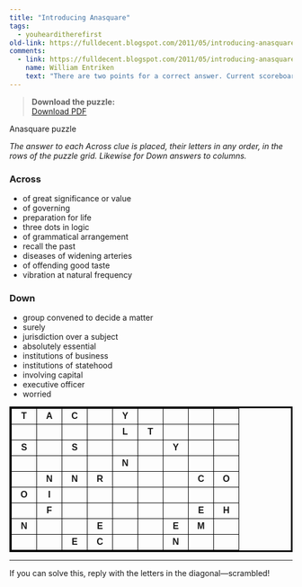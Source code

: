 ```yaml
---
title: "Introducing Anasquare"
tags: 
  - youhearditherefirst	
old-link: https://fulldecent.blogspot.com/2011/05/introducing-anasquare.html
comments:
  - link: https://fulldecent.blogspot.com/2011/05/introducing-anasquare.html#comment-8483315241845417298
    name: William Entriken
    text: "There are two points for a correct answer. Current scoreboard, last updated at https://fulldecent.blogspot.com/2009/01/profile-riddle-answers.html  + -  minamhere 3 0 *  hardlypoetic 2 0  kalicokiki 2 1  tsunami0009/bluegreensteve 2 2  trom37 2 0  chickennuggest 2 0  genuine669 2 0  adaninthelife/revolver63 2 1  adeedas476 1 0  blackbandit79 1 0  walt758usa 1 0  theriault06 1 0  sabrosa529 1 0  pinball10 1 0  srmascot2002 1 0  fester2133 1 0  serenitysir 1 1  punkkitten429 1 0  debjulcoh 1 0 *  absolutmaveric 1 0 * (aa)  yolanda_june@msn 1 0 * (aa)  anven 0 1  wonderslack 0 1  Zubie919 0 1  flyingelmo2004 0 1  dirteharry503 0 1  nacnud1983 1 2  lehighace06 0 2  llgirl714 1 3  gosujohn 0 3  snoop2828 1 3  * denotes a recent win/loss  aa denotes an alternate answer (huge win)"
---
```


> **Download the puzzle:**  
> [Download PDF](https://hosting2.phor.net/~phor/beta/Anasquare%202011-05-11%20Sheet1.pdf)

Anasquare puzzle

*The answer to each Across clue is placed, their letters in any order, in the rows of the puzzle grid. Likewise for Down answers to columns.*

### Across

- of great significance or value
- of governing
- preparation for life
- three dots in logic
- of grammatical arrangement
- recall the past
- diseases of widening arteries
- of offending good taste
- vibration at natural frequency

### Down

- group convened to decide a matter
- surely
- jurisdiction over a subject
- absolutely essential
- institutions of business
- institutions of statehood
- involving capital
- executive officer
- worried

<style type="text/css">
table#puzzle {border: 3px solid black; font-family: arial; margin: 0 auto; border-collapse: collapse; font-weight: bold}
table#puzzle td {width: 1.75em; height: 1.75em; text-align: center;  border: 1.5px solid black}
</style>

<table id="puzzle">
  <tbody>
    <tr>
      <td>T</td><td>A</td><td>C</td><td></td><td>Y</td><td></td><td></td><td></td><td></td>
    </tr>
    <tr>
      <td></td><td></td><td></td><td></td><td>L</td><td>T</td><td></td><td></td><td></td>
    </tr>
    <tr>
      <td>S</td><td></td><td>S</td><td></td><td></td><td></td><td>Y</td><td></td><td></td>
    </tr>
    <tr>
      <td></td><td></td><td></td><td></td><td>N</td><td></td><td></td><td></td><td></td>
    </tr>
    <tr>
      <td></td><td>N</td><td>N</td><td>R</td><td></td><td></td><td></td><td>C</td><td>O</td>
    </tr>
    <tr>
      <td>O</td><td>I</td><td></td><td></td><td></td><td></td><td></td><td></td><td></td>
    </tr>
    <tr>
      <td></td><td>F</td><td></td><td></td><td></td><td></td><td></td><td>E</td><td>H</td>
    </tr>
    <tr>
      <td>N</td><td></td><td></td><td>E</td><td></td><td></td><td>E</td><td>M</td><td></td>
    </tr>
    <tr>
      <td></td><td></td><td>E</td><td>C</td><td></td><td></td><td>N</td><td></td><td></td>
    </tr>
  </tbody>
</table>

---

If you can solve this, reply with the letters in the diagonal—scrambled!
